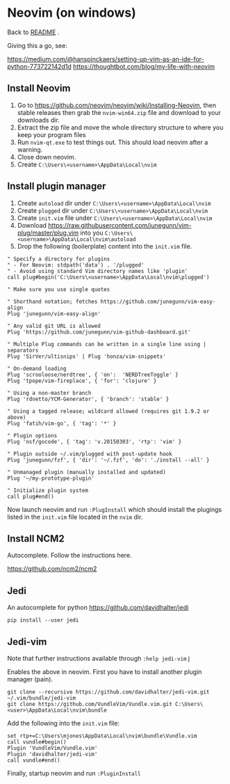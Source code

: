 # Neovim (on windows)

Back to [README](README.md) .

Giving this a go, see:

https://medium.com/@hanspinckaers/setting-up-vim-as-an-ide-for-python-773722142d1d
https://thoughtbot.com/blog/my-life-with-neovim

## Install Neovim

1. Go to https://github.com/neovim/neovim/wiki/Installing-Neovim, then stable releases then grab the `nvim-win64.zip` file and download to your downloads dir.
2. Extract the zip file and move the whole directory structure to where you keep your program files
3. Run `nvim-qt.exe` to test things out. This should load neovim after a warning.
4. Close down neovim.
5. Create `C:\Users\<username>\AppData\Local\nvim`

## Install plugin manager

1. Create `autoload` dir under `C:\Users\<username>\AppData\Local\nvim` 
2. Create `plugged` dir under `C:\Users\<username>\AppData\Local\nvim` 
3. Create `init.vim` file under `C:\Users\<username>\AppData\Local\nvim`
4. Download https://raw.githubusercontent.com/junegunn/vim-plug/master/plug.vim into you `C:\Users\<username>\AppData\Local\nvim\autoload`
5. Drop the following (boilerplate) content into the `init.vim` file.

```
" Specify a directory for plugins
" - For Neovim: stdpath('data') . '/plugged'
" - Avoid using standard Vim directory names like 'plugin'
call plug#begin('C:\Users\<username>\AppData\Local\nvim\plugged')

" Make sure you use single quotes

" Shorthand notation; fetches https://github.com/junegunn/vim-easy-align
Plug 'junegunn/vim-easy-align'

" Any valid git URL is allowed
Plug 'https://github.com/junegunn/vim-github-dashboard.git'

" Multiple Plug commands can be written in a single line using | separators
Plug 'SirVer/ultisnips' | Plug 'honza/vim-snippets'

" On-demand loading
Plug 'scrooloose/nerdtree', { 'on':  'NERDTreeToggle' }
Plug 'tpope/vim-fireplace', { 'for': 'clojure' }

" Using a non-master branch
Plug 'rdnetto/YCM-Generator', { 'branch': 'stable' }

" Using a tagged release; wildcard allowed (requires git 1.9.2 or above)
Plug 'fatih/vim-go', { 'tag': '*' }

" Plugin options
Plug 'nsf/gocode', { 'tag': 'v.20150303', 'rtp': 'vim' }

" Plugin outside ~/.vim/plugged with post-update hook
Plug 'junegunn/fzf', { 'dir': '~/.fzf', 'do': './install --all' }

" Unmanaged plugin (manually installed and updated)
Plug '~/my-prototype-plugin'

" Initialize plugin system
call plug#end()
```

Now launch neovim and run `:PlugInstall` which should install the plugings listed in the `init.vim` file located in the `nvim` dir.

## Install NCM2

Autocomplete. Follow the instructions here.

https://github.com/ncm2/ncm2

## Jedi

An autocomplete for python https://github.com/davidhalter/jedi

`pip install --user jedi`

## Jedi-vim

Note that further instructions available through `:help jedi-vim`  j

Enables the above in neovim. First you have to install another plugin manager (pain). 

```
git clone --recursive https://github.com/davidhalter/jedi-vim.git ~/.vim/bundle/jedi-vim
git clone https://github.com/VundleVim/Vundle.vim.git C:\Users\<user>\AppData\Local\nvim\bundle
```

Add the following into the `init.vim` file:

```
set rtp+=C:\Users\mjones\AppData\Local\nvim\bundle\Vundle.vim
call vundle#begin()
Plugin 'VundleVim/Vundle.vim'
Plugin 'davidhalter/jedi-vim'
call vundle#end()
```

Finally, startup neovim and run `:PluginInstall`








